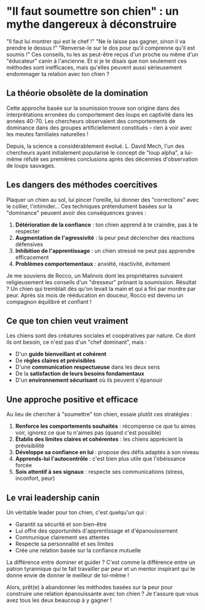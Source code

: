 # "Il faut soumettre son chien" : un mythe dangereux à déconstruire

"Il faut lui montrer qui est le chef !" "Ne le laisse pas gagner, sinon il va prendre le dessus !" "Renverse-le sur le dos pour qu'il comprenne qu'il est soumis !" Ces conseils, tu les as peut-être reçus d'un proche ou même d'un "éducateur" canin à l'ancienne. Et si je te disais que non seulement ces méthodes sont inefficaces, mais qu'elles peuvent aussi sérieusement endommager ta relation avec ton chien ?

## La théorie obsolète de la domination

Cette approche basée sur la soumission trouve son origine dans des interprétations erronées du comportement des loups en captivité dans les années 40-70. Les chercheurs observaient des comportements de dominance dans des groupes artificiellement constitués – rien à voir avec les meutes familiales naturelles !

Depuis, la science a considérablement évolué. L. David Mech, l'un des chercheurs ayant initialement popularisé le concept de "loup alpha", a lui-même réfuté ses premières conclusions après des décennies d'observation de loups sauvages.

## Les dangers des méthodes coercitives

Plaquer un chien au sol, lui pincer l'oreille, lui donner des "corrections" avec le collier, l'intimider... Ces techniques prétendument basées sur la "dominance" peuvent avoir des conséquences graves :

1. **Détérioration de la confiance** : ton chien apprend à te craindre, pas à te respecter
2. **Augmentation de l'agressivité** : la peur peut déclencher des réactions défensives
3. **Inhibition de l'apprentissage** : un chien stressé ne peut pas apprendre efficacement
4. **Problèmes comportementaux** : anxiété, réactivité, évitement

Je me souviens de Rocco, un Malinois dont les propriétaires suivaient religieusement les conseils d'un "dresseur" prônant la soumission. Résultat ? Un chien qui tremblait dès qu'on levait la main et qui a fini par mordre par peur. Après six mois de rééducation en douceur, Rocco est devenu un compagnon équilibré et confiant !

## Ce que ton chien veut vraiment

Les chiens sont des créatures sociales et coopératives par nature. Ce dont ils ont besoin, ce n'est pas d'un "chef dominant", mais :

- D'un **guide bienveillant et cohérent**
- De **règles claires et prévisibles**
- D'une **communication respectueuse** dans les deux sens
- De la **satisfaction de leurs besoins fondamentaux**
- D'un **environnement sécurisant** où ils peuvent s'épanouir

## Une approche positive et efficace

Au lieu de chercher à "soumettre" ton chien, essaie plutôt ces stratégies :

1. **Renforce les comportements souhaités** : récompense ce que tu aimes voir, ignorez ce que tu n'aimes pas (quand c'est possible)
2. **Établis des limites claires et cohérentes** : les chiens apprécient la prévisibilité
3. **Développe sa confiance en lui** : propose des défis adaptés à son niveau
4. **Apprends-lui l'autocontrôle** : c'est bien plus utile que l'obéissance forcée
5. **Sois attentif à ses signaux** : respecte ses communications (stress, inconfort, peur)

## Le vrai leadership canin

Un véritable leader pour ton chien, c'est quelqu'un qui :
- Garantit sa sécurité et son bien-être
- Lui offre des opportunités d'apprentissage et d'épanouissement
- Communique clairement ses attentes
- Respecte sa personnalité et ses limites
- Crée une relation basée sur la confiance mutuelle

La différence entre dominer et guider ? C'est comme la différence entre un patron tyrannique qui te fait travailler par peur et un mentor inspirant qui te donne envie de donner le meilleur de toi-même !

Alors, prêt(e) à abandonner les méthodes basées sur la peur pour construire une relation épanouissante avec ton chien ? Je t'assure que vous avez tous les deux beaucoup à y gagner ! 